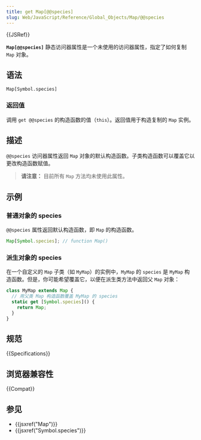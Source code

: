 ```yaml
---
title: get Map[@@species]
slug: Web/JavaScript/Reference/Global_Objects/Map/@@species
---
```


{{JSRef}}

**`Map[@@species]`** 静态访问器属性是一个未使用的访问器属性，指定了如何复制 `Map` 对象。

## 语法

```js-nolint
Map[Symbol.species]
```

### 返回值

调用 `get @@species` 的构造函数的值（`this`）。返回值用于构造复制的 `Map` 实例。

## 描述

`@@species` 访问器属性返回 `Map` 对象的默认构造函数。子类构造函数可以覆盖它以更改构造函数赋值。

> **请注意：** 目前所有 `Map` 方法均未使用此属性。

## 示例

### 普通对象的 species

`@@species` 属性返回默认构造函数，即 `Map` 的构造函数。

```js
Map[Symbol.species]; // function Map()
```

### 派生对象的 species

在一个自定义的 `Map` 子类（如 `MyMap`）的实例中，`MyMap` 的 `species` 是 `MyMap` 构造函数。但是，你可能希望覆盖它，以便在派生类方法中返回父 `Map` 对象：

```js
class MyMap extends Map {
  // 用父类 Map 构造函数覆盖 MyMap 的 species
  static get [Symbol.species]() {
    return Map;
  }
}
```

## 规范

{{Specifications}}

## 浏览器兼容性

{{Compat}}

## 参见

- {{jsxref("Map")}}
- {{jsxref("Symbol.species")}}
